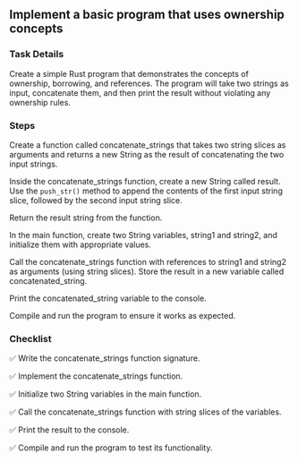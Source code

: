 ## Implement a basic program that uses ownership concepts

### Task Details
Create a simple Rust program that demonstrates the concepts of ownership, borrowing, and references. The program will take two strings as input, concatenate them, and then print the result without violating any ownership rules.

### Steps
Create a function called concatenate_strings that takes two string slices as arguments and returns a new String as the result of concatenating the two input strings.

Inside the concatenate_strings function, create a new String called result. Use the `push_str()` method to append the contents of the first input string slice, followed by the second input string slice.

Return the result string from the function.

In the main function, create two String variables, string1 and string2, and initialize them with appropriate values.

Call the concatenate_strings function with references to string1 and string2 as arguments (using string slices). Store the result in a new variable called concatenated_string.

Print the concatenated_string variable to the console.

Compile and run the program to ensure it works as expected.

### Checklist
✅ Write the concatenate_strings function signature.

✅ Implement the concatenate_strings function.

✅ Initialize two String variables in the main function.

✅ Call the concatenate_strings function with string slices of the variables.

✅ Print the result to the console.

✅ Compile and run the program to test its functionality.
